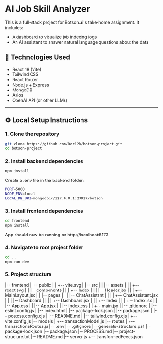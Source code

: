 

# AI Job Skill Analyzer

This is a full-stack project for Botson.ai's take-home assignment. It includes:
- A dashboard to visualize job indexing logs
- An AI assistant to answer natural language questions about the data

## 🧰 Technologies Used

- React 18 (Vite)
- Tailwind CSS
- React Router
- Node.js + Express
- MongoDB
- Axios
- OpenAI API (or other LLMs)

---

## ⚙️ Local Setup Instructions

### 1. Clone the repository

```bash
git clone https://github.com/Dor12k/botson-project.git
cd botson-project
```

### 2. Install backend dependencies

```bash
npm install
```

Create a .env file in the backend folder:

```bash
PORT=5000
NODE_ENV=local
LOCAL_DB_URI=mongodb://127.0.0.1:27017/botson
```

### 3. Install frontend dependencies

```bash
cd frontend
npm install
```

App should now be running on http://localhost:5173

### 4. Navigate to root project folder 

```bash
cd ..
npm run dev
```

### 5. Project structure


|-- frontend
|   |-- public
|   |   +-- vite.svg
|   |-- src
|   |   |-- assets
|   |   |   +-- react.svg
|   |   |-- components
|   |   |   +-- Index
|   |   |       |-- Header.jsx
|   |   |       +-- MainLayout.jsx
|   |   |-- pages
|   |   |   |-- ChatAssistant
|   |   |   |   +-- ChatAssistant.jsx
|   |   |   |-- Dashboard
|   |   |   |   +-- Dashboard.jsx
|   |   |   +-- Index
|   |   |       +-- Index.jsx
|   |   |-- App.css
|   |   |-- App.jsx
|   |   |-- index.css
|   |   +-- main.jsx
|   |-- .gitignore
|   |-- eslint.config.js
|   |-- index.html
|   |-- package-lock.json
|   |-- package.json
|   |-- postcss.config.cjs
|   |-- README.md
|   |-- tailwind.config.cjs
|   +-- vite.config.js
|-- models
|   +-- transactionModel.js
|-- routes
|   +-- transactionsRoutes.js
|-- .env
|-- .gitignore
|-- generate-structure.ps1
|-- package-lock.json
|-- package.json
|-- PROCESS.md
|-- project-structure.txt
|-- README.md
|-- server.js
+-- transformedFeeds.json


